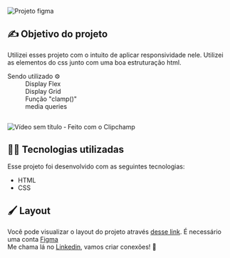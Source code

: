 ![Projeto figma](https://github.com/GustavoGads/newsletter-LP/assets/72572484/782038e8-4cb6-4521-8d38-672ba31b4bcb)

## ✍ Objetivo do projeto

Utilizei esses projeto com o intuito de aplicar responsividade nele. Utilizei as elementos do css junto com uma boa estruturação html. 

<dl>
  <dt>Sendo utilizado ⚙</dt>
  <dd>Display Flex</dd>
  <dd>Display Grid</dd>
  <dd>Função "clamp()"</dd>
  <dd>media queries</dd>
</dl>

##
![Vídeo sem título ‐ Feito com o Clipchamp](https://github.com/GustavoGads/newsletter-LP/assets/72572484/6d3cd50a-a45a-434e-84b7-690974e1b80d)

## 👨‍💻 Tecnologias utilizadas
Esse projeto foi desenvolvido com as seguintes tecnologias:
- HTML
- CSS

## 🖌️ Layout

Você pode visualizar o layout do projeto através
[desse link](https://www.figma.com/community/file/1291394985565910709).
É necessário uma conta [Figma](https://www.figma.com)
<br>
Me chama lá no [Linkedin](https://www.linkedin.com/in/gustavo-almeida-04796a1b2/), vamos criar conexões! 🤝
